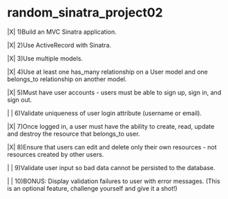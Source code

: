 # random_sinatra_project02

 |X|  1)Build an MVC Sinatra application.

 |X|  2)Use ActiveRecord with Sinatra.

 |X|  3)Use multiple models.

 |X|  4)Use at least one has_many relationship on a User model and one belongs_to relationship on another model.

 |X|  5)Must have user accounts - users must be able to sign up, sign in, and sign out.

 | |  6)Validate uniqueness of user login attribute (username or email).

 |X|  7)Once logged in, a user must have the ability to create, read, update and destroy the resource that belongs_to user.

 |X|  8)Ensure that users can edit and delete only their own resources - not resources created by other users.

 | |  9)Validate user input so bad data cannot be persisted to the database.

 | |  10)BONUS: Display validation failures to user with error messages. (This is an optional feature, challenge yourself and give it a shot!)